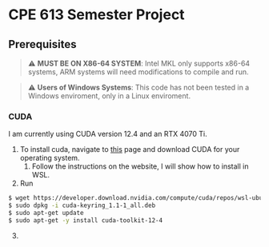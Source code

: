# CPE 613 Semester Project

## Prerequisites

> :warning: **MUST BE ON X86-64 SYSTEM**: Intel MKL only supports x86-64 systems, ARM systems will need modifications to compile and run.

> :warning: **Users of Windows Systems**: This code has not been tested in a Windows enviroment, only in a Linux enviroment.

### CUDA
I am currently using CUDA version 12.4 and an RTX 4070 Ti.

1. To install cuda, navigate to [this](https://developer.nvidia.com/cuda-downloads) page and download CUDA for your operating system.
    1. Follow the instructions on the website, I will show how to install in WSL.
2. Run 
```bash
$ wget https://developer.download.nvidia.com/compute/cuda/repos/wsl-ubuntu/x86_64/cuda-keyring_1.1-1_all.deb
$ sudo dpkg -i cuda-keyring_1.1-1_all.deb
$ sudo apt-get update
$ sudo apt-get -y install cuda-toolkit-12-4
```
3. 